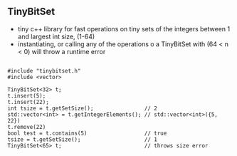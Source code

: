 ## TinyBitSet

- tiny c++ library for fast operations on tiny sets of the integers between 1 and largest int size, (1-64)
- instantiating, or calling any of the operations o a TinyBitSet with  (64 < n < 0) will throw a runtime error

```

#include "tinybitset.h"
#include <vector>

TinyBitSet<32> t;
t.insert(5);
t.insert(22);
int tsize = t.getSetSize();                // 2 
std::vector<int> = t.getIntegerElements(); // std::vector<int>({5, 22})
t.remove(22)
bool test = t.contains(5)                  // true
tsize = t.getSetSize();                    // 1
TinyBitSet<65> t;                          // throws size error

```
